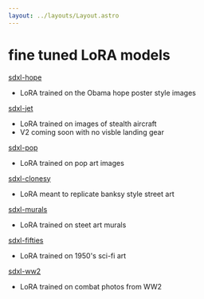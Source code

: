 ```yaml
---
layout: ../layouts/Layout.astro
---
```

<!-- Markdown Preview - https://dillinger.io/ -->

# fine tuned LoRA models



[sdxl-hope](https://replicate.com/hunterkamerman/sdxl-hope)
-  LoRA trained on the Obama hope poster style images




[sdxl-jet](https://replicate.com/hunterkamerman/sdxl-jet)
-  LoRA trained on images of stealth aircraft
-  V2 coming soon with no visble landing gear




[sdxl-pop](https://replicate.com/hunterkamerman/sdxl-pop)
-  LoRA trained on pop art images 




[sdxl-clonesy](https://replicate.com/hunterkamerman/sdxl-clonesy)
-  LoRA meant to replicate banksy style street art




[sdxl-murals](https://replicate.com/hunterkamerman/sdxl-murals)
- LoRA trained on steet art murals




[sdxl-fifties](https://replicate.com/hunterkamerman/sdxl-fifties)
- LoRA trained on 1950's sci-fi art




[sdxl-ww2](https://replicate.com/hunterkamerman/sdxl-ww2)
- LoRA trained on combat photos from WW2